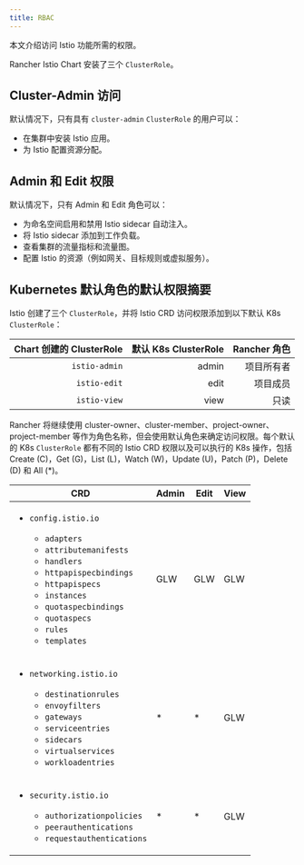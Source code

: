```yaml
---
title: RBAC
---
```


本文介绍访问 Istio 功能所需的权限。

Rancher Istio Chart 安装了三个 `ClusterRole`。

## Cluster-Admin 访问

默认情况下，只有具有 `cluster-admin` `ClusterRole` 的用户可以：

- 在集群中安装 Istio 应用。
- 为 Istio 配置资源分配。


## Admin 和 Edit 权限

默认情况下，只有 Admin 和 Edit 角色可以：

- 为命名空间启用和禁用 Istio sidecar 自动注入。
- 将 Istio sidecar 添加到工作负载。
- 查看集群的流量指标和流量图。
- 配置 Istio 的资源（例如网关、目标规则或虚拟服务）。

## Kubernetes 默认角色的默认权限摘要

Istio 创建了三个 `ClusterRole`，并将 Istio CRD 访问权限添加到以下默认 K8s `ClusterRole`：

| Chart 创建的 ClusterRole | 默认 K8s ClusterRole | Rancher 角色 |
 ------------------------------:| ---------------------------:|---------:|
| `istio-admin` | admin | 项目所有者 |
| `istio-edit` | edit | 项目成员 |
| `istio-view` | view | 只读 |

Rancher 将继续使用 cluster-owner、cluster-member、project-owner、project-member 等作为角色名称，但会使用默认角色来确定访问权限。每个默认的 K8s `ClusterRole` 都有不同的 Istio CRD 权限以及可以执行的 K8s 操作，包括 Create (C)，Get (G)，List (L)，Watch (W)，Update (U)，Patch (P)，Delete (D) 和 All (*)。


| CRD | Admin | Edit | View |
|----------------------------| ------| -----| -----
| <ul><li>`config.istio.io`</li><ul><li>`adapters`</li><li>`attributemanifests`</li><li>`handlers`</li><li>`httpapispecbindings`</li><li>`httpapispecs`</li><li>`instances`</li><li>`quotaspecbindings`</li><li>`quotaspecs`</li><li>`rules`</li><li>`templates`</li></ul></ul> | GLW | GLW | GLW |
| <ul><li>`networking.istio.io`</li><ul><li>`destinationrules`</li><li>`envoyfilters`</li><li>`gateways`</li><li>`serviceentries`</li><li>`sidecars`</li><li>`virtualservices`</li><li>`workloadentries`</li></ul></ul> | * | * | GLW |
| <ul><li>`security.istio.io`</li><ul><li>`authorizationpolicies`</li><li>`peerauthentications`</li><li>`requestauthentications`</li></ul></ul> | * | * | GLW |
